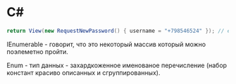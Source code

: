 # C#

```csharp
return View(new RequestNewPassword() { username = "+798546524" }); // если надо задать конкретное значение для поля
```

IEnumerable - говорит, что это некоторый массив который можно поэлеметно пройти.

Enum - тип данных - захардкоженное именованое перечисление (набор констант красиво описанных и сгруппированных).

